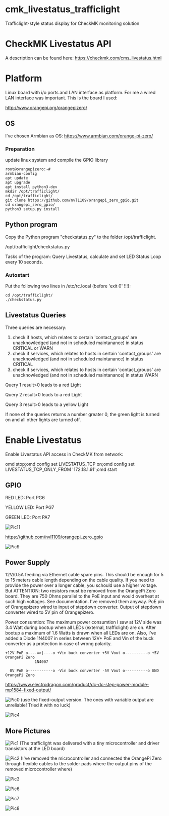 # cmk_livestatus_trafficlight
Trafficlight-style status display for CheckMK monitoring solution

# CheckMK Livestatus API
A description can be found here:
https://checkmk.com/cms_livestatus.html


# Platform
Linux board with i/o ports and LAN interface as platform. For me a wired LAN interface was important. 
This is the board I used:

http://www.orangepi.org/orangepizero/

## OS
I've chosen Armbian as OS:
https://www.armbian.com/orange-pi-zero/

### Preparation
update linux system and compile the GPIO library
```
root@orangepizero:~# 
armbian-config
apt update
apt upgrade
apt install python3-dev
mkdir /opt/trafficlight/
cd /opt/trafficlight/
git clone https://github.com/nvl1109/orangepi_zero_gpio.git
cd orangepi_zero_gpio/
python3 setup.py install
```
## Python program
Copy the Python program "checkstatus.py" to the folder /opt/trafficlight.

/opt/trafficlight/checkstatus.py

Tasks of the program: Query Livestatus, calculate and set LED Status
Loop every 10 seconds.

### Autostart
Put the following two lines in /etc/rc.local (before 'exit 0' !!!):
```
cd /opt/trafficlight/
./checkstatus.py
```

## Livestatus Queries
Three queries are necessary:
1) check if hosts, which relates to certain 'contact_groups' are unacknowledged (and not in scheduled maintanance) in status CRITICAL or WARN
2) check if services, which relates to hosts in certain 'contact_groups' are unacknowledged (and not in scheduled maintanance) in status CRITICAL
3) check if services, which relates to hosts in certain 'contact_groups' are unacknowledged (and not in scheduled maintanance) in status WARN


Query 1 result>0 leads to a red Light

Query 2 result>0 leads to a red Light

Query 3 result>0 leads to a yellow Light

If none of the queries returns a number greater 0, the green light is turned on and all other lights are turned off.

# Enable Livestatus
Enable Livestatus API access in CheckMK from network:

omd stop;omd config set LIVESTATUS_TCP on;omd config set LIVESTATUS_TCP_ONLY_FROM '172.18.1.91';omd start

## GPIO

RED LED: Port PG6

YELLOW LED: Port PG7

GREEN LED: Port PA7

![Pic11](pics/Orange-Pi-Zero-Pinout.jpg)

https://github.com/nvl1109/orangepi_zero_gpio

![Pic9](pics/9.jpg)

## Power Supply

12V/0.5A feeding via Ethernet cable spare pins. This should be enough for 5 to 15 meters cable length depending on the cable quality. If you need to provide the power over a longer cable, you schould use a higher voltage. But ATTENTION: two resistors must be removed from the OrangePi Zero board. They are 750 Ohms parallel to the PoE input and would overheat at such high voltages. See documentation. I've removed them anyway.
PoE pin of Orangepizero wired to input of stepdown converter. Output of stepdown converter wired to 5V pin of Orangepizero.

Power consumtion: The maximum power consumtion I saw at 12V side was 3.4 Watt during bootup when all LEDs (external, trafficlight) are on. After bootup a maximum of 1.6 Watts is drawn when all LEDs are on.
Also, I've added a Diode 1N4007 in series between 12V+ PoE and Vin of the buck converter as a protection in case of wrong polarity.
```
+12V PoE o----=>|----o +Vin buck converter +5V Vout o----------o +5V OrangePi Zero
             1N4007
             
  0V PoE o-----------o -Vin buck converter -5V Vout o----------o GND OrangePi Zero
```

https://www.electrodragon.com/product/dc-dc-step-power-module-mp1584-fixed-output/

![Pic0](pics/stepdown.PNG)
(use the fixed-output version. The ones with variable output are unreliable! Tried it with no luck)

![Pic4](pics/4.jpg)

## More Pictures

![Pic1](pics/1.jpg)
(The trafficlight was delivered with a tiny microcontroller and driver transistors at the LED board)

![Pic2](pics/2.jpg)
(I've removed the microcontroller and connected the OrangePi Zero through flexible cables to the solder pads where the output pins of the removed microcontroller where)

![Pic3](pics/3.jpg)

![Pic6](pics/6.jpg)

![Pic7](pics/7.jpg)

![Pic8](pics/8.jpg)
<!--stackedit_data:
eyJoaXN0b3J5IjpbLTE0NDQ3MzY1OTBdfQ==
-->